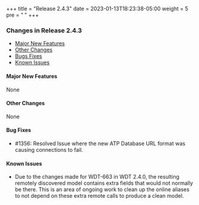+++
title = "Release 2.4.3"
date = 2023-01-13T18:23:38-05:00
weight = 5
pre = "<b> </b>"
+++

### Changes in Release 2.4.3
- [Major New Features](#major-new-features)
- [Other Changes](#other-changes)
- [Bugs Fixes](#bug-fixes)
- [Known Issues](#known-issues)


#### Major New Features
None

#### Other Changes
None

#### Bug Fixes
- #1356: Resolved Issue where the new ATP Database URL format was causing connections to fail.

#### Known Issues
- Due to the changes made for WDT-663 in WDT 2.4.0, the resulting remotely discovered model contains extra fields that would not normally be there.
  This is an area of ongoing work to clean up the online aliases to not depend on these extra remote calls to produce a clean model.



